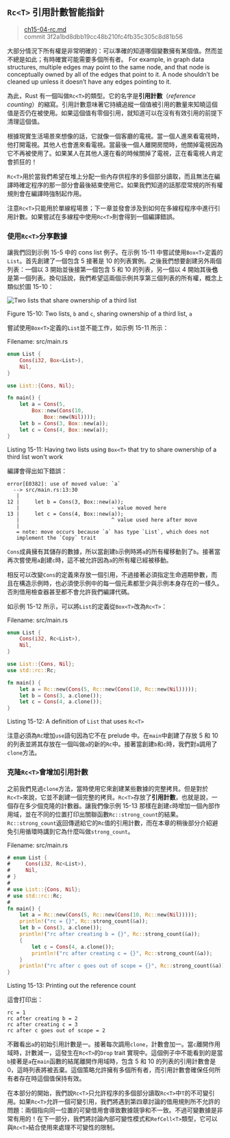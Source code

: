 ## `Rc<T>` 引用計數智能指針

> [ch15-04-rc.md](https://github.com/rust-lang/book/blob/master/second-edition/src/ch15-04-rc.md)
> <br>
> commit 3f2a1bd8dbb19cc48b210fc4fb35c305c8d81b56

大部分情況下所有權是非常明確的：可以準確的知道哪個變數擁有某個值。然而並不總是如此；有時確實可能需要多個所有者。
For example, in graph data structures, multiple edges may
point to the same node, and that node is conceptually owned by all of the edges
that point to it. A node shouldn’t be cleaned up unless it doesn’t have any
edges pointing to it.

<!-- Can you give an example or two for when a variable needs multiple owners?
-->
<!-- Done /Carol -->
<!-- 尚未翻譯 -->

為此，Rust 有一個叫做`Rc<T>`的類型。它的名字是**引用計數**（*reference counting*）的縮寫。引用計數意味著它持續追縱一個值被引用的數量來知曉這個值是否仍在被使用。如果這個值有零個引用，就知道可以在沒有有效引用的前提下清理這個值。

根據現實生活場景來想像的話，它就像一個客廳的電視。當一個人進來看電視時，他打開電視。其他人也會進來看電視。當最後一個人離開房間時，他關掉電視因為它不再被使用了。如果某人在其他人還在看的時候關掉了電視，正在看電視人肯定會抓狂的！

`Rc<T>`用於當我們希望在堆上分配一些內存供程序的多個部分讀取，而且無法在編譯時確定程序的那一部分會最後結束使用它。如果我們知道的話那麼常規的所有權規則會在編譯時強制起作用。

注意`Rc<T>`只能用於單線程場景；下一章並發會涉及到如何在多線程程序中進行引用計數。如果嘗試在多線程中使用`Rc<T>`則會得到一個編譯錯誤。

### 使用`Rc<T>`分享數據

讓我們回到示例 15-5 中的 cons list 例子。在示例 15-11 中嘗試使用`Box<T>`定義的`List`。首先創建了一個包含 5 接著是 10 的列表實例。之後我們想要創建另外兩個列表：一個以 3 開始並後接第一個包含 5 和 10 的列表，另一個以 4 開始其後**也**是第一個列表。換句話說，我們希望這兩個示例共享第三個列表的所有權，概念上類似於圖 15-10：

<img alt="Two lists that share ownership of a third list" src="img/trpl15-03.svg" class="center" />

<span class="caption">Figure 15-10: Two lists, `b` and `c`, sharing ownership
of a third list, `a`</span>

嘗試使用`Box<T>`定義的`List`並不能工作，如示例 15-11 所示：
<!-- 這裡是 `cons list`的變形 -->
<span class="filename">Filename: src/main.rs</span>

```rust
enum List {
    Cons(i32, Box<List>),
    Nil,
}

use List::{Cons, Nil};

fn main() {
    let a = Cons(5,
        Box::new(Cons(10,
            Box::new(Nil))));
    let b = Cons(3, Box::new(a));
    let c = Cons(4, Box::new(a));
}
```

<span class="caption">Listing 15-11: Having two lists using `Box<T>` that try
to share ownership of a third list won't work</span>

編譯會得出如下錯誤：

```
error[E0382]: use of moved value: `a`
  --> src/main.rs:13:30
   |
12 |     let b = Cons(3, Box::new(a));
   |                              - value moved here
13 |     let c = Cons(4, Box::new(a));
   |                              ^ value used here after move
   |
   = note: move occurs because `a` has type `List`, which does not
   implement the `Copy` trait
```

`Cons`成員擁有其儲存的數據，所以當創建`b`示例時將`a`的所有權移動到了`b`。接著當再次嘗使用`a`創建`c`時，這不被允許因為`a`的所有權已經被移動。

相反可以改變`Cons`的定義來存放一個引用，不過接著必須指定生命週期參數，而且在構造示例時，也必須使示例中的每一個元素都至少與示例本身存在的一樣久。否則借用檢查器甚至都不會允許我們編譯代碼。

如示例 15-12 所示，可以將`List`的定義從`Box<T>`改為`Rc<T>`：

<span class="filename">Filename: src/main.rs</span>

```rust
enum List {
    Cons(i32, Rc<List>),
    Nil,
}

use List::{Cons, Nil};
use std::rc::Rc;

fn main() {
    let a = Rc::new(Cons(5, Rc::new(Cons(10, Rc::new(Nil)))));
    let b = Cons(3, a.clone());
    let c = Cons(4, a.clone());
}
```

<span class="caption">Listing 15-12: A definition of `List` that uses
`Rc<T>`</span>

注意必須為`Rc`增加`use`語句因為它不在 prelude 中。在`main`中創建了存放 5 和 10 的列表並將其存放在一個叫做`a`的新的`Rc`中。接著當創建`b`和`c`時，我們對`a`調用了`clone`方法。

### 克隆`Rc<T>`會增加引用計數

之前我們見過`clone`方法，當時使用它來創建某些數據的完整拷貝。但是對於`Rc<T>`來說，它並不創建一個完整的拷貝。`Rc<T>`存放了**引用計數**，也就是說，一個存在多少個克隆的計數器。讓我們像示例 15-13 那樣在創建`c`時增加一個內部作用域，並在不同的位置打印出關聯函數`Rc::strong_count`的結果。`Rc::strong_count`返回傳遞給它的`Rc`值的引用計數，而在本章的稍後部分介紹避免引用循環時講到它為什麼叫做`strong_count`。

<span class="filename">Filename: src/main.rs</span>

```rust
# enum List {
#     Cons(i32, Rc<List>),
#     Nil,
# }
#
# use List::{Cons, Nil};
# use std::rc::Rc;
#
fn main() {
    let a = Rc::new(Cons(5, Rc::new(Cons(10, Rc::new(Nil)))));
    println!("rc = {}", Rc::strong_count(&a));
    let b = Cons(3, a.clone());
    println!("rc after creating b = {}", Rc::strong_count(&a));
    {
        let c = Cons(4, a.clone());
        println!("rc after creating c = {}", Rc::strong_count(&a));
    }
    println!("rc after c goes out of scope = {}", Rc::strong_count(&a));
}
```

<span class="caption">Listing 15-13: Printing out the reference count</span>

這會打印出：

```
rc = 1
rc after creating b = 2
rc after creating c = 3
rc after c goes out of scope = 2
```

不難看出`a`的初始引用計數是一。接著每次調用`clone`，計數會加一。當`c`離開作用域時，計數減一，這發生在`Rc<T>`的`Drop` trait 實現中。這個例子中不能看到的是當`b`接著是`a`在`main`函數的結尾離開作用域時，包含 5 和 10 的列表的引用計數會是 0，這時列表將被丟棄。這個策略允許擁有多個所有者，而引用計數會確保任何所有者存在時這個值保持有效。

在本部分的開始，我們說`Rc<T>`只允許程序的多個部分讀取`Rc<T>`中`T`的不可變引用。如果`Rc<T>`允許一個可變引用，我們將遇到第四章討論的借用規則所不允許的問題：兩個指向同一位置的可變借用會導致數據競爭和不一致。不過可變數據是非常有用的！在下一部分，我們將討論內部可變性模式和`RefCell<T>`類型，它可以與`Rc<T>`結合使用來處理不可變性的限制。